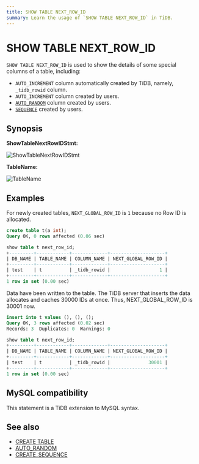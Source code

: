 ```yaml
---
title: SHOW TABLE NEXT_ROW_ID
summary: Learn the usage of `SHOW TABLE NEXT_ROW_ID` in TiDB.
---
```


# SHOW TABLE NEXT_ROW_ID

`SHOW TABLE NEXT_ROW_ID` is used to show the details of some special columns of a table, including:

* `AUTO_INCREMENT` column automatically created by TiDB, namely, `_tidb_rowid` column.
* `AUTO_INCREMENT` column created by users.
* [`AUTO_RANDOM`](/auto-random.md) column created by users.
* [`SEQUENCE`](/sql-statements/sql-statement-create-sequence.md) created by users.

## Synopsis

**ShowTableNextRowIDStmt:**

![ShowTableNextRowIDStmt](https://docs-download.pingcap.com/media/images/docs/sqlgram/ShowTableNextRowIDStmt.png)

**TableName:**

![TableName](https://docs-download.pingcap.com/media/images/docs/sqlgram/TableName.png)

## Examples

For newly created tables, `NEXT_GLOBAL_ROW_ID` is `1` because no Row ID is allocated.


```sql
create table t(a int);
Query OK, 0 rows affected (0.06 sec)
```

```sql
show table t next_row_id;
+---------+------------+-------------+--------------------+
| DB_NAME | TABLE_NAME | COLUMN_NAME | NEXT_GLOBAL_ROW_ID |
+---------+------------+-------------+--------------------+
| test    | t          | _tidb_rowid |                  1 |
+---------+------------+-------------+--------------------+
1 row in set (0.00 sec)
```

Data have been written to the table. The TiDB server that inserts the data allocates and caches 30000 IDs at once. Thus, NEXT_GLOBAL_ROW_ID is 30001 now.

```sql
insert into t values (), (), ();
Query OK, 3 rows affected (0.02 sec)
Records: 3  Duplicates: 0  Warnings: 0
```

```sql
show table t next_row_id;
+---------+------------+-------------+--------------------+
| DB_NAME | TABLE_NAME | COLUMN_NAME | NEXT_GLOBAL_ROW_ID |
+---------+------------+-------------+--------------------+
| test    | t          | _tidb_rowid |              30001 |
+---------+------------+-------------+--------------------+
1 row in set (0.00 sec)
```

## MySQL compatibility

This statement is a TiDB extension to MySQL syntax.

## See also

* [CREATE TABLE](/sql-statements/sql-statement-create-table.md)
* [AUTO_RANDOM](/auto-random.md)
* [CREATE_SEQUENCE](/sql-statements/sql-statement-create-sequence.md)
